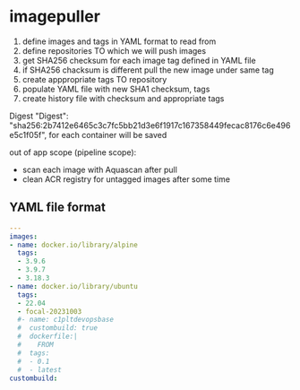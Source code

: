 # imagepuller

1. define images and tags in YAML format to read from
2. define repositories TO which we will push images
3. get SHA256 checksum for each image tag defined in YAML file
4. if SHA256 chacksum is different pull the new image under same tag
5. create apppropriate tags TO repository
6. populate YAML file with new SHA1 checksum, tags
7. create history file with checksum and appropriate tags

Digest  "Digest": "sha256:2b7412e6465c3c7fc5bb21d3e6f1917c167358449fecac8176c6e496e5c1f05f", for each container
will be saved 

out of app scope (pipeline scope):
- scan each image with Aquascan after pull
- clean ACR registry for untagged images after some time

## YAML file format
```yaml
---
images:
- name: docker.io/library/alpine 
  tags:
  - 3.9.6
  - 3.9.7
  - 3.18.3
- name: docker.io/library/ubuntu
  tags:
  - 22.04
  - focal-20231003
  #- name: c1pltdevopsbase  
  #  custombuild: true
  #  dockerfile:|
  #    FROM 
  #  tags:
  #  - 0.1
  #  - latest
custombuild:


```



